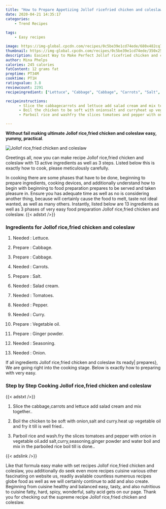 ```yaml
---
title: "How to Prepare Appetizing Jollof ricefried chicken and coleslaw"
date: 2020-04-21 14:35:17
categories:
    - Trend Recipes
    
tags:
    - Easy recipes

image: https://img-global.cpcdn.com/recipes/0c5be39e1cd74ede/680x482cq70/jollof-ricefried-chicken-and-coleslaw-recipe-main-photo.jpg
thumbnail: https://img-global.cpcdn.com/recipes/0c5be39e1cd74ede/350x250cq70/jollof-ricefried-chicken-and-coleslaw-recipe-main-photo.jpg
description: Easiest Way to Make Perfect Jollof ricefried chicken and coleslaw with 13 ingredients and 3 stages of easy cooking.
author: Mina Phelps
calories: 245 calories
fatContent: 12 grams fat
preptime: PT34M
cooktime: PT1H
ratingvalue: 3.8
reviewcount: 2291
recipeingredient: ["Lettuce", "Cabbage", "Cabbage", "Carrots", "Salt", "Salad cream", "Tomatoes", "Pepper", "Curry", "Vegetable oil", "Ginger powder", "Seasoning", "Onion"]

recipeinstructions: 
      - Slice the cabbagecarrots and lettuce add salad cream and mix together 
      - Boil the chicken to be soft with onionsalt and curryheat up vegetable oil and fry it till is well fried 
      - Parboil rice and washfry the slices tomatoes and pepper with onion in vegetable oiladd saltcurryseasoningginger powder and water boil and mix in the parboiled rice boil till is done

---
```




**Without fail making ultimate Jollof rice,fried chicken and coleslaw easy, yummy, practical**. 


![Jollof rice,fried chicken and coleslaw](https://img-global.cpcdn.com/recipes/0c5be39e1cd74ede/680x482cq70/jollof-ricefried-chicken-and-coleslaw-recipe-main-photo.jpg "Jollof rice,fried chicken and coleslaw")




Greetings all, now you can make recipe Jollof rice,fried chicken and coleslaw with 13 active ingredients as well as 3 steps. Listed below this is exactly how to cook, please meticulously carefully.

In cooking there are some phases that have to be done, beginning to prepare ingredients, cooking devices, and additionally understand how to begin with beginning to food preparation prepares to be served and taken pleasure in. Ensure you has adequate time as well as no is considering another thing, because will certainly cause the food to melt, taste not ideal wanted, as well as many others. Instantly, listed below are 13 ingredients as well as 3 phases of very easy food preparation Jollof rice,fried chicken and coleslaw.
{{< adstxt />}}

### Ingredients for Jollof rice,fried chicken and coleslaw


1. Needed  : Lettuce.

1. Prepare  : Cabbage.

1. Prepare  : Cabbage.

1. Needed  : Carrots.

1. Prepare  : Salt.

1. Needed  : Salad cream.

1. Needed  : Tomatoes.

1. Needed  : Pepper.

1. Needed  : Curry.

1. Prepare  : Vegetable oil.

1. Prepare  : Ginger powder.

1. Needed  : Seasoning.

1. Needed  : Onion.



If all ingredients Jollof rice,fried chicken and coleslaw its ready| prepares}, We are going right into the cooking stage. Below is exactly how to preparing with very easy.

### Step by Step Cooking Jollof rice,fried chicken and coleslaw

{{< adstxt />}}


1. Slice the cabbage,carrots and lettuce add salad cream and mix together..



1. Boil the chicken to be soft with onion,salt and curry.heat up vegetable oil and fry it till is well fried..



1. Parboil rice and wash.fry the slices tomatoes and pepper with onion in vegetable oil.add salt,curry,seasoning,ginger powder and water boil and mix in the parboiled rice boil till is done..





{{< adslink />}}

Like that formula easy make with set recipes Jollof rice,fried chicken and coleslaw, you additionally do seek even more recipes cuisine various other fascinating on website us, readily available countless numerous recipes globe food as well as we will certainly continue to add and also create. Beginning from cuisine healthy and balanced easy, tasty, and also nutritious to cuisine fatty, hard, spicy, wonderful, salty acid gets on our page. Thank you for checking out the supreme recipe Jollof rice,fried chicken and coleslaw.
